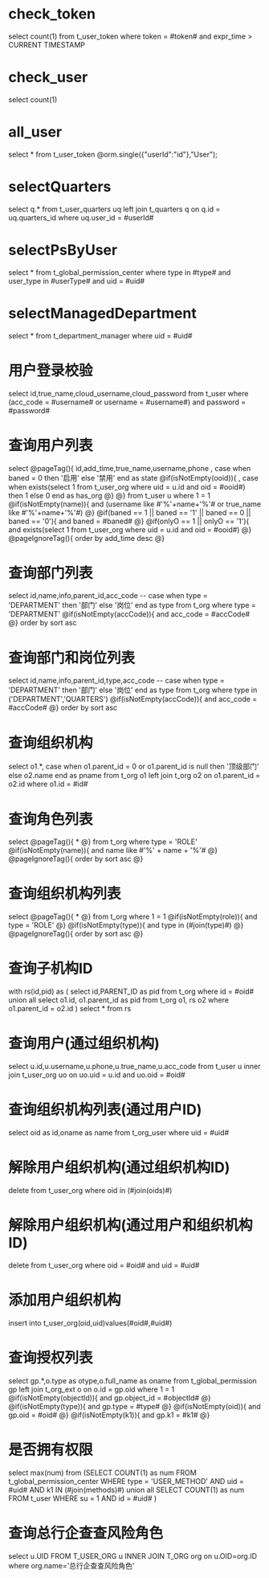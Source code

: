 check_token
===
select count(1) from t_user_token where token = #token# and expr_time >  CURRENT TIMESTAMP

check_user
===
select count(1)

all_user
===
select * from t_user_token
@orm.single({"userId":"id"},"User");  

selectQuarters
===
select q.* from t_user_quarters uq left join t_quarters q on q.id = uq.quarters_id
where uq.user_id = #userId#

selectPsByUser
===
select * from t_global_permission_center where type in #type# and user_type in #userType# and uid = #uid#

selectManagedDepartment
===
select * from t_department_manager where uid = #uid#

用户登录校验
===
select id,true_name,cloud_username,cloud_password from t_user where (acc_code = #username# or username = #username#) and password = #password#

查询用户列表
===
select 
@pageTag(){
id,add_time,true_name,username,phone
, case when baned = 0 then '启用' else '禁用' end as state 
@if(isNotEmpty(ooid)){
    , case when exists(select 1 from t_user_org where uid = u.id and oid = #ooid#) then 1 else 0 end as has_org
@}
@}
from t_user u
where 1 = 1 
@if(isNotEmpty(name)){
   and (username like #'%'+name+'%'# or true_name like #'%'+name+'%'#)
@}
@if(baned == 1 || baned == '1' || baned == 0 || baned == '0'){
    and baned = #baned#
@}
@if(onlyO == 1 || onlyO == '1'){
    and exists(select 1 from t_user_org where uid = u.id and oid = #ooid#)
@}
@pageIgnoreTag(){
    order by add_time desc
@}


查询部门列表
===
select 
id,name,info,parent_id,acc_code
-- case when type = 'DEPARTMENT' then '部门' else '岗位' end as type
from t_org where type = 'DEPARTMENT'
@if(isNotEmpty(accCode)){
    and acc_code = #accCode#
@}
order by sort asc



查询部门和岗位列表
===
select 
id,name,info,parent_id,type,acc_code
-- case when type = 'DEPARTMENT' then '部门' else '岗位' end as type
from t_org where type in ('DEPARTMENT','QUARTERS')
@if(isNotEmpty(accCode)){
    and acc_code = #accCode#
@}
order by sort asc

查询组织机构
===
select o1.*, 
case 
when o1.parent_id = 0 or o1.parent_id is null then '顶级部门' 
else o2.name 
end as pname from t_org o1
left join t_org o2 on o1.parent_id = o2.id
where o1.id = #id#

查询角色列表
===
select 
@pageTag(){
*
@}
from t_org where type = 'ROLE'
@if(isNotEmpty(name)){
    and name like #'%' + name + '%'#
@}
@pageIgnoreTag(){
    order by sort asc
@}

查询组织机构列表
===
select
@pageTag(){
*
@}
from t_org
where 1 = 1
@if(isNotEmpty(role)){
    and type = 'ROLE'
@}
@if(isNotEmpty(type)){
    and type in (#join(type)#) 
@}
@pageIgnoreTag(){
    order by sort asc
@}

查询子机构ID
===
with rs(id,pid) as (
select id,PARENT_ID as pid from t_org where id = #oid#
union all
select o1.id, o1.parent_id as pid from t_org o1, rs o2 where o1.parent_id = o2.id
) select * from rs


查询用户(通过组织机构)
===
select u.id,u.username,u.phone,u.true_name,u.acc_code from t_user u
inner join t_user_org uo on uo.uid = u.id and uo.oid = #oid#

查询组织机构列表(通过用户ID)
===
select oid as id,oname as name from t_org_user where uid = #uid#

解除用户组织机构(通过组织机构ID)
===
delete from t_user_org where oid in (#join(oids)#)

解除用户组织机构(通过用户和组织机构ID)
===
delete from t_user_org where oid = #oid# and uid = #uid#

添加用户组织机构
===
insert into t_user_org(oid,uid)values(#oid#,#uid#)


查询授权列表
===
select gp.*,o.type as otype,o.full_name as oname from t_global_permission gp
left join t_org_ext o on o.id = gp.oid
where 1 = 1
@if(isNotEmpty(objectId)){
    and gp.object_id = #objectId#
@}
@if(isNotEmpty(type)){
    and gp.type = #type# 
@}
@if(isNotEmpty(oid)){
    and gp.oid = #oid#
@}
@if(isNotEmpty(k1)){
    and gp.k1 = #k1#
@}

是否拥有权限
===
select max(num) from (SELECT
			COUNT(1)  as num
		FROM
			t_global_permission_center 
		WHERE
			type = 'USER_METHOD' AND
			uid = #uid# AND
			k1 IN (#join(methods)#)
			union all
SELECT
	COUNT(1)  as num
FROM
	t_user 
WHERE
	su = 1 AND
	id = #uid# )


查询总行企查查风险角色
===
select u.UID FROM T_USER_ORG u 
INNER JOIN T_ORG org on u.OID=org.ID where org.name='总行企查查风险角色' 